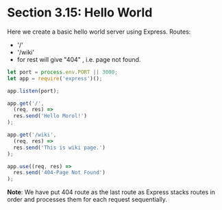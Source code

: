 # Section 3.15: Hello World

Here we create a basic hello world server using Express. Routes:
- '/'
- '/wiki'
- for rest will give "404" , i.e. page not found.

```js
let port = process.env.PORT || 3000;
let app = require('express')();

app.listen(port);

app.get('/',
  (req, res) => 
  res.send('Hello Morol!')
);

app.get('/wiki',
  (req, res) => 
  res.send('This is wiki page.')
);

app.use((req, res) => 
  res.send('404-Page Not Found')
);
```

**Note**: We have put 404 route as the last route as Express stacks routes in order 
and processes them for each request sequentially.
